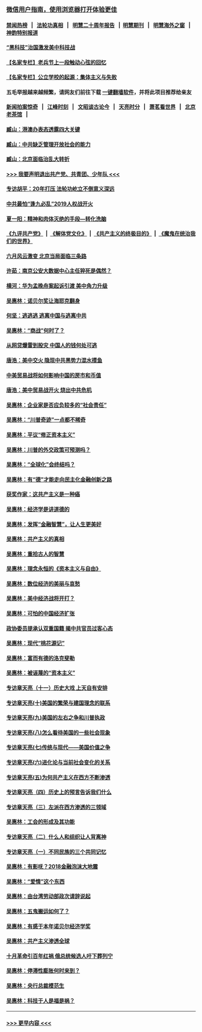 ### [微信用户指南，使用浏览器打开体验更佳](https://github.com/gfw-breaker/banned-news1/blob/master/indexes/wechat-guide.md?t=0)
#### [禁闻热榜](热点新闻.md?t=0)  &nbsp;&nbsp;|&nbsp;&nbsp; [法轮功真相](https://github.com/gfw-breaker/truth/blob/master/README.md?t=0) &nbsp;&nbsp;|&nbsp;&nbsp; [明慧二十周年报告](https://github.com/gfw-breaker/mh-reports/blob/master/README.md?t=0) &nbsp;&nbsp;|&nbsp;&nbsp;[明慧期刊](https://github.com/gfw-breaker/mh-qikan) &nbsp;&nbsp;|&nbsp;&nbsp; [明慧海外之窗](https://github.com/gfw-breaker/mh-news/blob/master/README.md?t=0) &nbsp;&nbsp;|&nbsp;&nbsp; [神韵特别报道](https://github.com/gfw-breaker/mh-news/blob/master/shenyun.md?t=0)
#### [“黑科技”治国激发美中科技战](../pages/nsc423/n11638056.md?t=02080702) 
#### [【名家专栏】老兵节上一段触动心弦的回忆](../pages/nsc423/n11646016.md?t=02080702) 
#### [【名家专栏】公立学校的起源：集体主义与失败](../pages/nsc423/n11601833.md?t=02080702) 
#### 五毛举报越来越频繁，请网友们前往下载 [一键翻墙软件](https://github.com/gfw-breaker/ssr-accounts)，并将此项目推荐给亲友
#### [新闻拍案惊奇](https://github.com/gfw-breaker/banned-news1/blob/master/pages/link4.md) &nbsp;&nbsp;|&nbsp;&nbsp; [江峰时刻](https://github.com/gfw-breaker/banned-news1/blob/master/pages/link4.md) &nbsp;&nbsp;|&nbsp;&nbsp; [文昭谈古论今](https://github.com/gfw-breaker/banned-news1/blob/master/pages/link4.md) &nbsp;&nbsp;|&nbsp;&nbsp; [天亮时分](https://github.com/gfw-breaker/banned-news1/blob/master/pages/link4.md) &nbsp;&nbsp;|&nbsp;&nbsp; [萧茗看世界](https://github.com/gfw-breaker/banned-news1/blob/master/pages/link4.md) &nbsp;&nbsp;|&nbsp;&nbsp; [北京老茶馆](https://github.com/gfw-breaker/banned-news1/blob/master/pages/link4.md) &nbsp;&nbsp;|&nbsp;&nbsp; 
#### [臧山：港澳办表态透露四大关键](../pages/nsc423/n11421628.md?t=02080702) 
#### [臧山：中共缺乏管理开放社会的能力](../pages/nsc423/n11407457.md?t=02080702) 
#### [臧山：北京面临治乱大转折](../pages/nsc423/n11406895.md?t=02080702) 
#### [>>> 我要声明退出共产党、共青团、少年队 <<<](https://github.com/begood0513/goodnews/blob/master/quit/letter.md) 
#### [专访胡平：20年打压 法轮功屹立不倒意义深远](../pages/nsc423/n11398800.md?t=02080702) 
#### [中共最怕“逢九必乱”2019人权战开火](../pages/nsc423/n11385248.md?t=02080702) 
#### [夏一阳：精神和肉体灭绝的手段—转化洗脑](../pages/nsc423/n11368250.md?t=02080702) 
#### [《九评共产党》](https://github.com/begood0513/9ping.md/blob/master/README.md) &nbsp;|&nbsp; [《解体党文化》](../../../../jtdwh.md/blob/master/README.md)  &nbsp;|&nbsp; [《共产主义的终极目的》](../../../../gczydzjmd.md/blob/master/README.md) &nbsp;|&nbsp; [《魔鬼在统治我们的世界》](../../../../mgztzwmdsj.md/blob/master/README.md) 
#### [六月风云激变 北京当局面临三条路](../pages/nsc423/n11313668.md?t=02080702) 
#### [许茹：南京公安大数据中心主任猝死是偶然？](../pages/nsc423/n11064744.md?t=02080702) 
#### [横河：华为孟晚舟案起诉引渡 美中角力升级](../pages/nsc423/n11027230.md?t=02080702) 
#### [吴惠林：诺贝尔奖让海耶克翻身](../pages/nsc423/n10890049.md?t=02080702) 
#### [何坚：逃逃逃 逃离中国与逃离中共](../pages/nsc423/n10592891.md?t=02080702) 
#### [吴惠林：“商战”何时了？](../pages/nsc423/n10573558.md?t=02080702) 
#### [从网贷爆雷到股灾 中国人的钱何处可逃](../pages/nsc423/n10572800.md?t=02080702) 
#### [唐浩：美中交火 隐现中共黑势力混水摸鱼](../pages/nsc423/n10544040.md?t=02080702) 
#### [中美贸易战将如何影响中国的房市和币值](../pages/nsc423/n10543697.md?t=02080702) 
#### [唐浩：美中贸易战开火 烧出中共危机](../pages/nsc423/n10540126.md?t=02080702) 
#### [吴惠林：企业家是否应负较多的“社会责任”](../pages/nsc423/n10535022.md?t=02080702) 
#### [吴惠林：“川普奇迹”一点都不稀奇](../pages/nsc423/n10512808.md?t=02080702) 
#### [吴惠林：平议“修正资本主义”](../pages/nsc423/n10495724.md?t=02080702) 
#### [吴惠林：川普的外交政策可预测吗？](../pages/nsc423/n10462387.md?t=02080702) 
#### [吴惠林：“全球化”会终结吗？](../pages/nsc423/n10452838.md?t=02080702) 
#### [吴惠林：有“德”才能走向民主化金融创新之路](../pages/nsc423/n10432292.md?t=02080702) 
#### [获奖作家：这共产主义是一种癌](../pages/nsc423/n10431541.md?t=02080702) 
#### [吴惠林：经济学是讲道德的](../pages/nsc423/n10398014.md?t=02080702) 
#### [吴惠林：发挥“金融智慧”，让人生更美好](../pages/nsc423/n10375019.md?t=02080702) 
#### [吴惠林：共产主义的真相](../pages/nsc423/n10351394.md?t=02080702) 
#### [吴惠林：重拾古人的智慧](../pages/nsc423/n10337691.md?t=02080702) 
#### [吴惠林：理念永恒的《资本主义与自由》](../pages/nsc423/n10316274.md?t=02080702) 
#### [吴惠林：数位经济的美丽与哀愁](../pages/nsc423/n10292946.md?t=02080702) 
#### [吴惠林：美中经济战将开打？](../pages/nsc423/n10258825.md?t=02080702) 
#### [吴惠林：可怕的中国经济扩张](../pages/nsc423/n10219147.md?t=02080702) 
#### [政协委员提承认双重国籍 揭中共官员过客心态](../pages/nsc423/n10208809.md?t=02080702) 
#### [吴惠林：现代“桃花源记”](../pages/nsc423/n10185234.md?t=02080702) 
#### [吴惠林：富而有德的洛克斐勒](../pages/nsc423/n10142264.md?t=02080702) 
#### [吴惠林：被诬蔑的“资本主义”](../pages/nsc423/n10124816.md?t=02080702) 
#### [专访章天亮（十一）历史大戏 上天自有安排](../pages/nsc423/n10094905.md?t=02080702) 
#### [专访章天亮(十)美国的繁荣与建国理念的联系](../pages/nsc423/n10094899.md?t=02080702) 
#### [专访章天亮(九)美国的左右之争和川普执政](../pages/nsc423/n10094889.md?t=02080702) 
#### [专访章天亮(八)怎么看待美国的一些社会现象](../pages/nsc423/n10094857.md?t=02080702) 
#### [专访章天亮(七)传统与现代——美国价值之争](../pages/nsc423/n10093140.md?t=02080702) 
#### [专访章天亮(六)进化论与当前社会变化的关系](../pages/nsc423/n10092036.md?t=02080702) 
#### [专访章天亮(五)为何共产主义在西方不断渗透](../pages/nsc423/n10083620.md?t=02080702) 
#### [专访章天亮（四）历史上的预言告诉我们什么](../pages/nsc423/n10083606.md?t=02080702) 
#### [专访章天亮（三）左派在西方渗透的三领域](../pages/nsc423/n10081115.md?t=02080702) 
#### [吴惠林：工会的形成及其功能](../pages/nsc423/n10080633.md?t=02080702) 
#### [专访章天亮（二）什么人和组织让人背离神](../pages/nsc423/n10076637.md?t=02080702) 
#### [专访章天亮（一）不同民族的三个共同记忆](../pages/nsc423/n10074188.md?t=02080702) 
#### [吴惠林：有影呒？2018金融泡沫大地震](../pages/nsc423/n10040534.md?t=02080702) 
#### [吴惠林：“爱情”这个东西](../pages/nsc423/n10019423.md?t=02080702) 
#### [吴惠林：由台湾劳动部政次请辞说起](../pages/nsc423/n9979679.md?t=02080702) 
#### [吴惠林：五鬼搬运如何了？](../pages/nsc423/n9925338.md?t=02080702) 
#### [吴惠林：有感于本年诺贝尔经济学奖](../pages/nsc423/n9871883.md?t=02080702) 
#### [吴惠林：共产主义渗透全球](../pages/nsc423/n9812748.md?t=02080702) 
#### [十月革命引百年红祸 俄总统候选人吁下葬列宁](../pages/nsc423/n9810182.md?t=02080702) 
#### [吴惠林：停滞性膨胀何时来到？](../pages/nsc423/n9764136.md?t=02080702) 
#### [吴惠林：央行总裁模范生](../pages/nsc423/n9728134.md?t=02080702) 
#### [吴惠林：科技于人是福是祸？](../pages/nsc423/n9672982.md?t=02080702) 

----
#### [ >>> 更早内容 <<< ](../indexes/nsc423-earlier.md)
